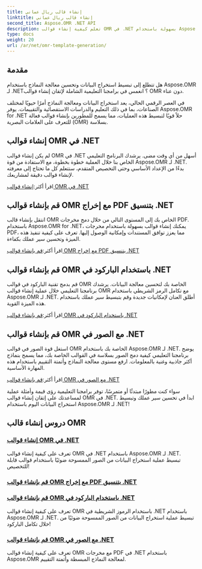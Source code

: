 ```yaml
---
title: إنشاء قالب ريال عماني
linktitle: إنشاء قالب ريال عماني
second_title: Aspose.OMR .NET API
description: تعلم كيفية إنشاء قوالب OMR في .NET بسهولة باستخدام Aspose.OMR لبرامج .NET التعليمية. قم بتبسيط استخراج البيانات وتبسيط معالجة النماذج الآن!
type: docs
weight: 20
url: /ar/net/omr-template-generation/
---
```

## مقدمة
هل تتطلع إلى تبسيط استخراج البيانات وتحسين معالجة النماذج باستخدام Aspose.OMR لـ .NET؟ انغمس في برامجنا التعليمية الشاملة لإتقان إنشاء قوالب OMR دون عناء.

في العصر الرقمي الحالي، يعد استخراج البيانات ومعالجة النماذج أمرًا حيويًا لمختلف الصناعات، بما في ذلك التعليم والدراسات الاستقصائية والتقييمات. يوفر Aspose.OMR for .NET حلاً قويًا لتبسيط هذه العمليات، مما يسمح للمطورين بإنشاء قوالب فعالة للتعرف على العلامات البصرية (OMR) بسلاسة.

## إنشاء قوالب OMR في .NET

لم يكن إنشاء قوالب OMR في .NET أسهل من أي وقت مضى. يرشدك البرنامج التعليمي الخاص بنا خلال العملية خطوة بخطوة، مع الاستفادة من قوة Aspose.OMR لـ .NET. بدءًا من الإعداد الأساسي وحتى التخصيص المتقدم، ستتعلم كل ما تحتاج إلى معرفته لإنشاء قوالب دقيقة لمشاريعك.

 اقرأ أكثر:[إنشاء قوالب OMR في .NET](./generate-omr-templates/)

## قم بإنشاء قوالب OMR مع إخراج PDF بتنسيق .NET

انتقل بإنشاء قالب OMR الخاص بك إلى المستوى التالي من خلال دمج مخرجات PDF. باستخدام Aspose.OMR for .NET، يمكنك إنشاء قوالب بسهولة باستخدام مخرجات PDF، مما يعزز توافق المستندات وإمكانية الوصول إليها. تعرف على كيفية تنفيذ هذه الميزة وتحسين سير عملك بكفاءة.

 اقرأ أكثر:[قم بإنشاء قوالب OMR مع إخراج PDF بتنسيق .NET](./generate-omr-templates-pdf/)

## قم بإنشاء قوالب OMR باستخدام الباركود في .NET

قم بدمج تقنية الباركود في قوالب OMR الخاصة بك لتحسين معالجة البيانات. يرشدك برنامجنا التعليمي خلال عملية إنشاء قوالب OMR مع تكامل الرمز الشريطي باستخدام Aspose.OMR لـ .NET. أطلق العنان لإمكانيات جديدة وقم بتبسيط سير عملك باستخدام هذه الميزة القوية.

 اقرأ أكثر:[قم بإنشاء قوالب OMR باستخدام الباركود في .NET](./generate-omr-templates-barcode/)

## قم بإنشاء قوالب OMR مع الصور في .NET

استغل قوة الصور في قوالب OMR الخاصة بك باستخدام Aspose.OMR لـ .NET. يوضح برنامجنا التعليمي كيفية دمج الصور بسلاسة في القوالب الخاصة بك، مما يسمح بنماذج أكثر جاذبية وغنية بالمعلومات. ارفع مستوى معالجة النماذج وأتمتة التقييم باستخدام هذه المهارة الأساسية.

 اقرأ أكثر:[قم بإنشاء قوالب OMR مع الصور في .NET](./generate-omr-templates-images/)

سواء كنت مطورًا مبتدئًا أو متمرسًا، توفر برامجنا التعليمية رؤى قيمة وأمثلة عملية لمساعدتك على إتقان إنشاء قوالب OMR في .NET. ابدأ في تحسين سير عملك وتبسيط استخراج البيانات اليوم باستخدام Aspose.OMR لـ .NET!
## دروس إنشاء قالب OMR
### [إنشاء قوالب OMR في .NET](./generate-omr-templates/)
تعرف على كيفية إنشاء قوالب OMR في .NET باستخدام Aspose.OMR لـ .NET. تبسيط عملية استخراج البيانات من الصور الممسوحة ضوئيًا باستخدام قوالب قابلة للتخصيص!
### [قم بإنشاء قوالب OMR مع إخراج PDF بتنسيق .NET](./generate-omr-templates-pdf/)
### [قم بإنشاء قوالب OMR باستخدام الباركود في .NET](./generate-omr-templates-barcode/)
تعرف على كيفية إنشاء قوالب OMR باستخدام الرموز الشريطية في .NET باستخدام Aspose.OMR لـ .NET. تبسيط عملية استخراج البيانات من الصور الممسوحة ضوئيًا من خلال تكامل الباركود!
### [قم بإنشاء قوالب OMR مع الصور في .NET](./generate-omr-templates-images/)
تعرف على كيفية إنشاء قوالب OMR مع مخرجات PDF في .NET باستخدام Aspose.OMR لمعالجة النماذج المبسطة وأتمتة التقييم.